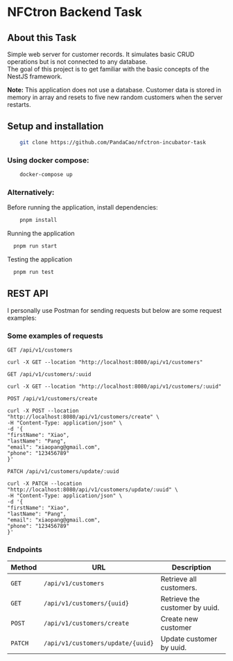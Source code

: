 # NFCtron Backend Task

## About this Task

Simple web server for customer records. It simulates basic CRUD operations but is not connected to any database.  
The goal of this project is to get familiar with the basic concepts of the NestJS framework.

**Note:** This application does not use a database. Customer data is stored in memory in array and resets to five new
random customers when the server restarts.

## Setup and installation

```bash
    git clone https://github.com/PandaCao/nfctron-incubator-task
```

### Using docker compose:

```bash
    docker-compose up
```

### Alternatively:

Before running the application, install dependencies:

```bash
    pnpm install
```

Running the application

```bash
  pnpm run start
```

Testing the application

```bash
  pnpm run test
```

## REST API

I personally use Postman for sending requests but below are some request examples:

### Some examples of requests

`GET /api/v1/customers`

    curl -X GET --location "http://localhost:8080/api/v1/customers"

`GET /api/v1/customers/:uuid`

    curl -X GET --location "http://localhost:8080/api/v1/customers/:uuid"

`POST /api/v1/customers/create`

    curl -X POST --location "http://localhost:8080/api/v1/customers/create" \
    -H "Content-Type: application/json" \
    -d '{
    "firstName": "Xiao",
    "lastName": "Pang",
    "email": "xiaopang@gmail.com",
    "phone": "123456789"
    }'

`PATCH /api/v1/customers/update/:uuid`

    curl -X PATCH --location "http://localhost:8080/api/v1/customers/update/:uuid" \
    -H "Content-Type: application/json" \
    -d '{
    "firstName": "Xiao",
    "lastName": "Pang",
    "email": "xiaopang@gmail.com",
    "phone": "123456789"
    }'

### Endpoints

| Method  | URL                               | Description                    |
|---------|-----------------------------------|--------------------------------|
| `GET`   | `/api/v1/customers`               | Retrieve all customers.        |
| `GET`   | `/api/v1/customers/{uuid}`        | Retrieve the customer by uuid. |
| `POST`  | `/api/v1/customers/create`        | Create new customer            |
| `PATCH` | `/api/v1/customers/update/{uuid}` | Update customer by uuid.       |